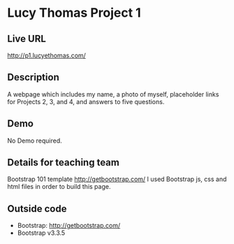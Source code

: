 # Lucy Thomas Project 1

## Live URL
<http://p1.lucyethomas.com/>

## Description
A webpage which includes my name, a photo of myself, placeholder links for Projects 2, 3, and 4, and answers to five questions.

## Demo
No Demo required.

## Details for teaching team
Bootstrap 101 template <http://getbootstrap.com/>
I used Bootstrap js, css and html files in order to build this page.

## Outside code
* Bootstrap: http://getbootstrap.com/
* Bootstrap v3.3.5